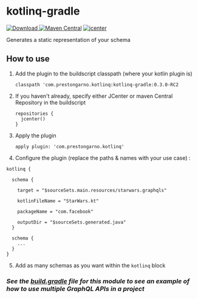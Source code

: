 # kotlinq-gradle

[ ![Download](https://api.bintray.com/packages/prestongarno/kotlinq/kotlinq-gradle/images/download.svg?version=0.3.0-RC2) ](https://bintray.com/prestongarno/kotlinq/kotlinq-gradle/0.3.0-RC2/link)
[![Maven Central](https://maven-badges.herokuapp.com/maven-central/com.prestongarno.kotlinq/kotlinq-gradle/badge.svg)](https://maven-badges.herokuapp.com/maven-central/com.prestongarno.kotlinq/kotlinq-gradle)
 [ ![jcenter](https://api.bintray.com/packages/prestongarno/kotlinq/kotlinq-gradle/images/download.svg?version=0.3.0-RC2) ](https://bintray.com/prestongarno/kotlinq/kotlinq-gradle/0.3.0-RC2/link)

Generates a static representation of your schema

## How to use

1. Add the plugin to the buildscript classpath (where your kotlin plugin is)

    `classpath 'com.prestongarno.kotlinq:kotlinq-gradle:0.3.0-RC2`

2. If you haven't already, specify either JCenter or maven Central Repository in the buildscript

       repositories {
         jcenter()
       }

3. Apply the plugin

    `apply plugin: 'com.prestongarno.kotlinq'`

4. Configure the plugin (replace the paths & names with your use case) :

```
kotlinq {

  schema {

    target = "$sourceSets.main.resources/starwars.graphqls"

    kotlinFileName = "StarWars.kt"

    packageName = "com.facebook"

    outputDir = "$sourceSets.generated.java"
  }

  schema {
    ...
  }
}
```

5. Add as many schemas as you want within the `kotlinq` block


### ***See the [build.gradle](build.gradle) file for this module to see an example of how to use multiple GraphQL APIs in a project***
